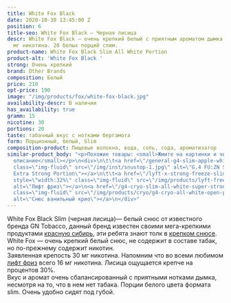 ```yaml
---
title: White Fox Black
date: 2020-10-30 13:45:00 Z
position: 6
title-seo: White Fox Black — Черная лисица
descr: White Fox Black — очень крепкий белый с приятным ароматом дымка. Крепость 30
  мг никотина. 20 белых порций слим.
product-name: White Fox Black Slim All White Portion
product-alt: 'White Fox Black '
strong: Очень крепкий
brand: Other Brands
composition: Белый
price: 210
opt-price: 190
image: "/img/products/fox/white-fox-black.jpg"
availability-descr: В наличии
has_availability: true
gramm: 15
nicotine: 30
portions: 20
taste: табачный вкус с нотками бергамота
form: Порционный, белый, Slim
composition-product: Пищевые волокна, вода, соль, сода, ароматизатор
similar-product_body: "<p>Похожие товары: <small>Жмите на картинки и читайте полное
  описание</small></p>\n<div>\n\t\t<a href=\"/general-g4-slim-apple-white\"><img style=\"width:32%\"
  class=\"img-fluid\" src=\"/img/inst/snustop-1.jpg\" alt=\"G.4 FU:ZN Slim All White
  Extra Strong Portion\"></a>\n\t\t<a href=\"/lyft-x-strong-freeze-slim-white\"><img
  style=\"width:32%\" class=\"img-fluid\" src=\"/img/products/lyft-freeze/lyft-freeze-open.jpg\"
  alt=\"Лифт фриз\"></a>\n<a href=\"/g4-cryo-slim-all-white-super-strong\"><img style=\"width:32%\"
  class=\"img-fluid\" src=\"/img/products/cryo/g4-cryo-all-white-open-portion.jpg\"
  alt=\"Снюс ванильный крио\"></a>\n</div>"
---
```


White Fox Black Slim (черная лисица)— белый снюс от известного бренда GN Tobacco, данный бренд известен своими мега-крепкими продуктами [красную сибирь](/siberia-white-dry-slim), эти ребята знают толк в [крепком снюсе](/ultra-strong).
White Fox — очень крепкий белый снюс, не содержит в составе табак, но по-прежнему содержит никотин.<br>
Заявленная крепость 30 мг никотина. Напомним что во всеми любимом [лифт фриз](/lyft-x-strong-freeze-slim-white) всего 16 мг никотина. Лисица ощущается крепче на процентов 30%.<br>
Вкус и аромат очень сбалансированный с приятными нотками дымка, несмотря на то, что в нем нет табака.
Порции белого цвета формата slim. Очень удобно сидят под губой.